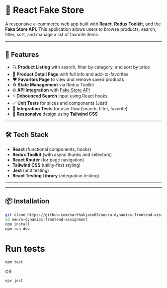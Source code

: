 # 🛒 React Fake Store

A responsive e-commerce web app built with **React**, **Redux Toolkit**, and the **Fake Store API**. This application allows users to browse products, search, filter, sort, and manage a list of favorite items.

---

## 🚀 Features

- 🔍 **Product Listing** with search, filter by category, and sort by price
- 🧾 **Product Detail Page** with full info and add-to-favorites
- ❤️ **Favorites Page** to view and remove saved products
- ⚙️ **State Management** via Redux Toolkit
- 🌐 **API Integration** with [Fake Store API](https://fakestoreapi.com/)
- ⚡ **Debounced Search** input using React hooks
- ✅ **Unit Tests** for slices and components (Jest)
- 🔄 **Integration Tests** for user flow (search, filter, favorite)
- 📱 **Responsive** design using **Tailwind CSS**

---

## 🛠️ Tech Stack

- **React** (functional components, hooks)
- **Redux Toolkit** (with async thunks and selectors)
- **React Router** (for page navigation)
- **Tailwind CSS** (utility-first styling)
- **Jest** (unit testing)
- **React Testing Library** (integration testing)

---


---

## 📦 Installation

```bash
git clone https://github.com/sarthakjain03/neura-dynamics-frontend-assignment
cd neura-dynamics-frontend-assignment
npm install
npm run dev
```

# Run tests
```bash
npm test
```
OR
```bash
npx jest
```


